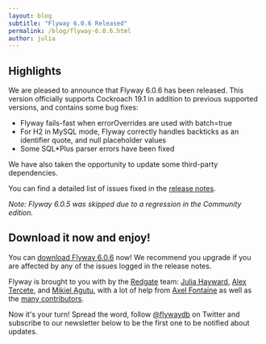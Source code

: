 ```yaml
---
layout: blog
subtitle: "Flyway 6.0.6 Released"
permalink: /blog/flyway-6.0.6.html
author: julia
---
```


## Highlights

We are pleased to announce that Flyway 6.0.6 has been released. This version officially supports Cockroach 19.1 in
addition to previous supported versions, and contains some bug fixes:

- Flyway fails-fast when errorOverrides are used with batch=true
- For H2 in MySQL mode, Flyway correctly handles backticks as an identifier quote, and null placeholder values
- Some SQL*Plus parser errors have been fixed

We have also taken the opportunity to update some third-party dependencies.

You can find a detailed list of issues fixed in the [release notes](/documentation/releaseNotes#6.0.6).

_Note: Flyway 6.0.5 was skipped due to a regression in the Community edition._

## Download it now and enjoy!

You can [download Flyway 6.0.6](/download) now! We recommend you upgrade if you are affected by any of the issues
logged in the release notes.

Flyway is brought to you with <i class="fa fa-heart"></i> by the [Redgate](https://red-gate.com) team: 
[Julia Hayward](https://twitter.com/Julia_Hayward),
[Alex Tercete](https://twitter.com/alextercete), and [Mikiel Agutu](https://twitter.com/mikielagutu),
with a lot of help from [Axel Fontaine](https://twitter.com/axelfontaine)
as well as the [many contributors](/documentation/contribute/hallOfFame).

Now it's your turn! Spread the word, follow [@flywaydb](https://twitter.com/flywaydb) on Twitter and subscribe
to our newsletter below to be the first one to be notified about updates. 